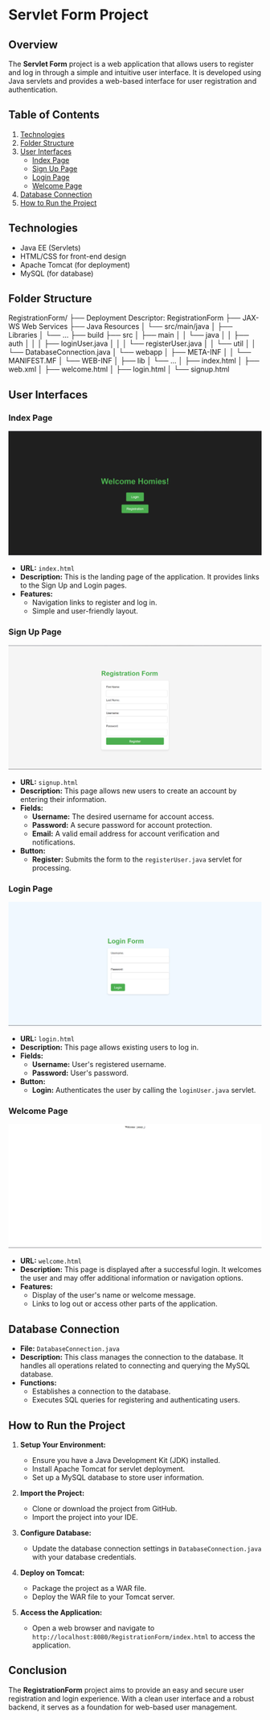 # Servlet Form Project  

## Overview  

The **Servlet Form** project is a web application that allows users to register and log in through a simple and intuitive user interface. It is developed using Java servlets and provides a web-based interface for user registration and authentication.  

## Table of Contents  

1. [Technologies](#technologies)  
2. [Folder Structure](#folder-structure)  
3. [User Interfaces](#user-interfaces)  
   - [Index Page](#index-page)  
   - [Sign Up Page](#sign-up-page)  
   - [Login Page](#login-page)  
   - [Welcome Page](#welcome-page)  
4. [Database Connection](#database-connection)  
5. [How to Run the Project](#how-to-run-the-project)  

## Technologies  

- Java EE (Servlets)  
- HTML/CSS for front-end design  
- Apache Tomcat (for deployment)  
- MySQL (for database)  

## Folder Structure

RegistrationForm/
├── Deployment Descriptor: RegistrationForm
├── JAX-WS Web Services
├── Java Resources
│ └── src/main/java
│ ├── Libraries
│ └── ...
├── build
├── src
│ ├── main
│ │ └── java
│ │ ├── auth
│ │ │ ├── loginUser.java
│ │ │ └── registerUser.java
│ │ └── util
│ │ └── DatabaseConnection.java
│ └── webapp
│ ├── META-INF
│ │ └── MANIFEST.MF
│ └── WEB-INF
│ ├── lib
│ └── ...
│ ├── index.html
│ ├── web.xml
│ ├── welcome.html
│ ├── login.html
│ └── signup.html


## User Interfaces  

### Index Page  

  ![Index Page](readme_images/homePage.png) 

- **URL:** `index.html`  
- **Description:** This is the landing page of the application. It provides links to the Sign Up and Login pages.  
- **Features:**  
  - Navigation links to register and log in.  
  - Simple and user-friendly layout.  

### Sign Up Page  

  ![Index Page](readme_images/registration.png)  

- **URL:** `signup.html`  
- **Description:** This page allows new users to create an account by entering their information.  
- **Fields:**  
  - **Username:** The desired username for account access.  
  - **Password:** A secure password for account protection.  
  - **Email:** A valid email address for account verification and notifications.  
- **Button:**  
  - **Register:** Submits the form to the `registerUser.java` servlet for processing.  

### Login Page  

  ![Index Page](readme_images/login.png)  

- **URL:** `login.html`  
- **Description:** This page allows existing users to log in.  
- **Fields:**  
  - **Username:** User's registered username.  
  - **Password:** User's password.  
- **Button:**  
  - **Login:** Authenticates the user by calling the `loginUser.java` servlet.  

### Welcome Page  

  ![Index Page](readme_images/userPage.png)  

- **URL:** `welcome.html`  
- **Description:** This page is displayed after a successful login. It welcomes the user and may offer additional information or navigation options.  
- **Features:**  
  - Display of the user's name or welcome message.  
  - Links to log out or access other parts of the application.  

## Database Connection  

- **File:** `DatabaseConnection.java`  
- **Description:** This class manages the connection to the database. It handles all operations related to connecting and querying the MySQL database.  
- **Functions:**  
  - Establishes a connection to the database.  
  - Executes SQL queries for registering and authenticating users.  

## How to Run the Project  

1. **Setup Your Environment:**  
   - Ensure you have a Java Development Kit (JDK) installed.  
   - Install Apache Tomcat for servlet deployment.  
   - Set up a MySQL database to store user information.  

2. **Import the Project:**  
   - Clone or download the project from GitHub.  
   - Import the project into your IDE.  

3. **Configure Database:**  
   - Update the database connection settings in `DatabaseConnection.java` with your database credentials.  

4. **Deploy on Tomcat:**  
   - Package the project as a WAR file.  
   - Deploy the WAR file to your Tomcat server.  

5. **Access the Application:**  
   - Open a web browser and navigate to `http://localhost:8080/RegistrationForm/index.html` to access the application.  

## Conclusion  

The **RegistrationForm** project aims to provide an easy and secure user registration and login experience. With a clean user interface and a robust backend, it serves as a foundation for web-based user management.  
